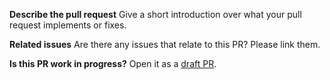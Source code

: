 **Describe the pull request**
Give a short introduction over what your pull request implements or fixes.

**Related issues**
Are there any issues that relate to this PR? Please link them.

**Is this PR work in progress?**
Open it as a [draft PR](https://github.blog/2019-02-14-introducing-draft-pull-requests/).
